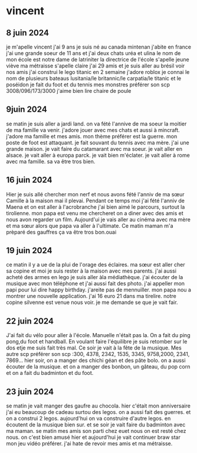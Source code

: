 # vincent
## 8 juin 2024
je m'apelle vincent j'ai 9 ans je suis né au canada
mintenan j'abite en france j'ai une grande soeur de 11 ans et j'ai deux chats uréa et ulina
le nom de mon école est notre dame de latriniter la directrice de l'école s'apelle jeune viève ma métraisse s'apelle claire
j'ai 29 amis et je suis aller au brésil voir nos amis
j'ai construi le lego titanic en 2 semaine j'adore roblox
je connai le nom de plusieurs bateaus lusitania/le britannic/le carpatia/le titanic et le poséidon
je fait du foot et du tennis
mes monstres  préférer son scp 3008/096/173/3000
j'aime bien lire chaire de poule

## 9juin 2024
se matin je suis aller a jardi land.
on va fété l'annive de ma soeur la moitier de ma famille va venir.
j'adore jouer avec mes chats et aussi à mincraft.
j'adore ma famille et mes amis.
mon thème préférer est la guerre.
mon poste de foot est attaquant.
je fait souvant du tennis avec ma mère.
j'ai une grande maison.
je vait faire du catamarant avec ma soeur.
je vait aller en alsace.
je vait aller à europa parck.
je vait bien m'éclater.
je vait aller à rome avec ma famille.
sa va être tros bien.

## 16 juin 2024
Hier je suis allé chercher mon nerf et nous avons fété l'anniv de  ma sœur Camille à la maison mai il plevai.
Pendant ce temps moi j'ai fété l'anniv de Maena et on est aller à l'acrobranche j'ai bien aimé le parcours, surtout la tirolienne.
mon papa est venu me chercheret on a diner avec des amis et nous avon
regarder un film.
Aujourd'ui je vais aller au cinéma avec ma mère et ma sœur alors que papa va aller à l'ultimate.
Ce matin maman m'a prèparé des gauffres ça va être tros bon.ouai

 ## 19 juin 2024
ce matin il y a ue de la plui de l'orage des éclaires.
ma sœur est aller cher sa copine et moi je suis rester à la maison avec mes parents.
j'ai aussi acheté des armes en lego je suis aller àla médiathèque.
j'ai écouter de la musique avec mon téléphone et j'ai aussi fait des photo.
j'ai appeller mon papi pour lui dire happy birthday.
j'areite pas de mennuiller.
mon papa nou a montrer une nouvelle application.
j'ai 16 euro 21 dans ma tirelire.
notre copine silvenne est venue nous voir.
je me demande se que je vait fair.

## 22 juin 2024
J'ai fait du vélo pour aller à l'école.
Manuelle n'était pas la.
On a fait du ping pong,du foot et handball.
En voulant faire l'équilibre je suis retomber sur le dos etje me suis fait très mal.
Ce soir je vait à la fête de la musique.
Mes autre scp préférer son scp :300, 4378, 2342, 1535, 3345, 9758,2000, 2341, 7869...
hier soir, on a manger des chichi géan et des pâte bolo.
on a aussi écouter de la musique.
et on a manger des bonbon, un gâteau, du pop corn et on a fait du badminton et du foot.

## 23 juin 2024
se matin je vait manger des gaufre au chocola.
hier c'était mon anniversaire j'ai eu beaucoup de cadeau surtou des legos.
on a aussi fait des guerres.
et on a construi 2 legos.
aujourd'hui on va construire d'autre legos.
en écoutent de la musique bien sur.
et se soir je vait faire du badminton avec ma maman.
se matin mes amis son parti chez euet nous on est resté chez nous.
on c'est bien amusé hier et aujourd'hui je vait continuer braw star mon jeu vidéo préférer.
j'ai hate de revoir mes amis et ma métraisse.
